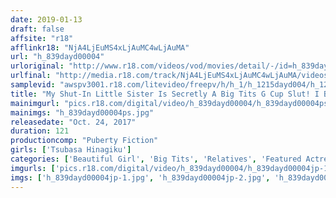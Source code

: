 ```yaml
---
date: 2019-01-13
draft: false
affsite: "r18"
afflinkr18: "NjA4LjEuMS4xLjAuMC4wLjAuMA"
url: "h_839dayd00004"
urloriginal: "http://www.r18.com/videos/vod/movies/detail/-/id=h_839dayd00004"
urlfinal: "http://media.r18.com/track/NjA4LjEuMS4xLjAuMC4wLjAuMA/videos/vod/movies/detail/-/id=h_839dayd00004"
samplevid: "awspv3001.r18.com/litevideo/freepv/h/h_1/h_1215dayd004/h_1215dayd004_dmb_w.mp4"
title: "My Shut-In Little Sister Is Secretly A Big Tits G Cup Slut! I Became A Shut-In Too, And Now This Brother And Sister Are Having Themselves Some Private Afternoon Time! Tsubasa Hinagiku"
mainimgurl: "pics.r18.com/digital/video/h_839dayd00004/h_839dayd00004ps.jpg"
mainimgs: "h_839dayd00004ps.jpg"
releasedate: "Oct. 24, 2017"
duration: 121
productioncomp: "Puberty Fiction"
girls: ['Tsubasa Hinagiku']
categories: ['Beautiful Girl', 'Big Tits', 'Relatives', 'Featured Actress', 'Sister', 'Hi-Def']
imgurls: ['pics.r18.com/digital/video/h_839dayd00004/h_839dayd00004jp-1.jpg', 'pics.r18.com/digital/video/h_839dayd00004/h_839dayd00004jp-2.jpg', 'pics.r18.com/digital/video/h_839dayd00004/h_839dayd00004jp-3.jpg', 'pics.r18.com/digital/video/h_839dayd00004/h_839dayd00004jp-4.jpg', 'pics.r18.com/digital/video/h_839dayd00004/h_839dayd00004jp-5.jpg', 'pics.r18.com/digital/video/h_839dayd00004/h_839dayd00004jp-6.jpg', 'pics.r18.com/digital/video/h_839dayd00004/h_839dayd00004jp-7.jpg', 'pics.r18.com/digital/video/h_839dayd00004/h_839dayd00004jp-8.jpg', 'pics.r18.com/digital/video/h_839dayd00004/h_839dayd00004jp-9.jpg', 'pics.r18.com/digital/video/h_839dayd00004/h_839dayd00004jp-10.jpg', 'pics.r18.com/digital/video/h_839dayd00004/h_839dayd00004jp-11.jpg', 'pics.r18.com/digital/video/h_839dayd00004/h_839dayd00004jp-12.jpg', 'pics.r18.com/digital/video/h_839dayd00004/h_839dayd00004jp-13.jpg', 'pics.r18.com/digital/video/h_839dayd00004/h_839dayd00004jp-14.jpg', 'pics.r18.com/digital/video/h_839dayd00004/h_839dayd00004jp-15.jpg', 'pics.r18.com/digital/video/h_839dayd00004/h_839dayd00004jp-16.jpg', 'pics.r18.com/digital/video/h_839dayd00004/h_839dayd00004jp-17.jpg', 'pics.r18.com/digital/video/h_839dayd00004/h_839dayd00004jp-18.jpg', 'pics.r18.com/digital/video/h_839dayd00004/h_839dayd00004jp-19.jpg', 'pics.r18.com/digital/video/h_839dayd00004/h_839dayd00004jp-20.jpg']
imgs: ['h_839dayd00004jp-1.jpg', 'h_839dayd00004jp-2.jpg', 'h_839dayd00004jp-3.jpg', 'h_839dayd00004jp-4.jpg', 'h_839dayd00004jp-5.jpg', 'h_839dayd00004jp-6.jpg', 'h_839dayd00004jp-7.jpg', 'h_839dayd00004jp-8.jpg', 'h_839dayd00004jp-9.jpg', 'h_839dayd00004jp-10.jpg', 'h_839dayd00004jp-11.jpg', 'h_839dayd00004jp-12.jpg', 'h_839dayd00004jp-13.jpg', 'h_839dayd00004jp-14.jpg', 'h_839dayd00004jp-15.jpg', 'h_839dayd00004jp-16.jpg', 'h_839dayd00004jp-17.jpg', 'h_839dayd00004jp-18.jpg', 'h_839dayd00004jp-19.jpg', 'h_839dayd00004jp-20.jpg']
---
```

